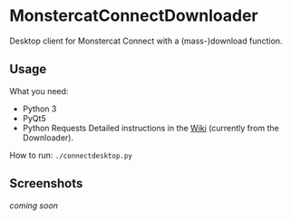 # MonstercatConnectDownloader
Desktop client for Monstercat Connect with a (mass-)download function.

## Usage
What you need:
- Python 3
- PyQt5
- Python Requests
Detailed instructions in the [Wiki](https://github.com/z3ntu/MonstercatConnectDownloader/wiki#detailed-instructions) (currently from the Downloader).

How to run:
`./connectdesktop.py`

## Screenshots
_coming soon_

